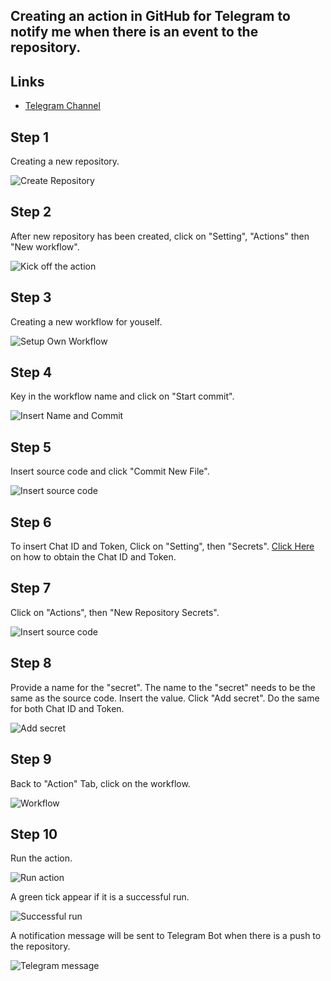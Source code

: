 ## Creating an action in GitHub for Telegram to notify me when there is an event to the repository.

## Links

* [Telegram Channel](https://t.me/StayAliveClauAlways_bot)


## **Step 1**

Creating a new repository.

![Create Repository](https://github.com/ClaudineW/DevopsProject/blob/main/Images/CreateRepository.png)

## **Step 2**

After new repository has been created, click on "Setting", "Actions" then "New workflow".

![Kick off the action](Images/actiontab.png)

## **Step 3**

Creating a new workflow for youself.

![Setup Own Workflow](Images/Setupownworkflow.png)

## **Step 4**

Key in the workflow name and click on "Start commit".

![Insert Name and Commit](Images/NamestartCommit.png)

## **Step 5**

Insert source code and click "Commit New File".

![Insert source code](Images/sourcecode.png)

## **Step 6**

To insert Chat ID and Token, Click on "Setting", then "Secrets".
[Click Here](https://t.me/StayAliveClauAlways_bot) on how to obtain the Chat ID and Token.

## **Step 7**

Click on "Actions", then "New Repository Secrets".

![Insert source code](Images/newreposecret.png)

## **Step 8**

Provide a name for the "secret". The name to the "secret" needs to be the same as the source code.
Insert the value. Click "Add secret".
Do the same for both Chat ID and Token.

![Add secret](Images/addnewsecret.png)

## **Step 9**

Back to "Action" Tab, click on the workflow.

![Workflow](Images/actiontab.png)

## **Step 10**

Run the action.

![Run action](Images/run.png)


A green tick appear if it is a successful run.


![Successful run](Images/successfulrun.png)


A notification message will be sent to Telegram Bot when there is a push to the repository.

![Telegram message](Images/telegrammessage.png)